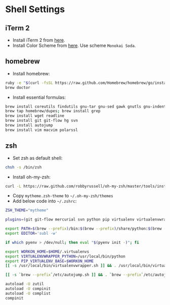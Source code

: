 Shell Settings
==============

## iTerm 2

* Install iTerm 2 from [here](http://www.iterm2.com/).
* Install Color Scheme from [here](https://github.com/mbadolato/iTerm2-Color-Schemes). Use scheme `Monokai Soda`.

## homebrew

* Install homebrew:

```bash
ruby -e "$(curl -fsSL https://raw.github.com/Homebrew/homebrew/go/install)"
brew doctor
```

* Install essential formulas:

```bash
brew install coreutils findutils gnu-tar gnu-sed gawk gnutls gnu-indent gnu-getopt
brew tap homebrew/dupes; brew install grep
brew install wget readline
brew install git git-flow hg svn
brew install autojump
brew install vim macvim polarssl
```

## zsh

* Set zsh as default shell:

```bash
chsh -s /bin/zsh
```

* Install oh-my-zsh:

```bash
curl -L https://raw.github.com/robbyrussell/oh-my-zsh/master/tools/install.sh | sh
```

* Copy `mytheme.zsh-theme` to `~/.oh-my-zsh/themes`
* Add below code into `~/.zshrc`:

```bash
ZSH_THEME="mytheme"

plugins=(git git-flow mercurial svn python pip virtualenv virtualenvwrapper sublime vim autojump colored-man)

export PATH=$(brew --prefix)/bin:$(brew --prefix)/share/python:$(brew --prefix)/share/python3:${PATH}
export EDITOR='subl -w'

if which pyenv > /dev/null; then eval "$(pyenv init -)"; fi

export WORKON_HOME=$HOME/.virtualenvs
export VIRTUALENVWRAPPER_PYTHON=/usr/local/bin/python
export PIP_VIRTUALENV_BASE=$WORKON_HOME
[[ -s /usr/local/bin/virtualenvwrapper.sh ]] && . /usr/local/bin/virtualenvwrapper.sh

[[ -s `brew --prefix`/etc/autojump.sh ]] && . `brew --prefix`/etc/autojump.sh

autoload -U zutil
autoload -U compinit
autoload -U complist
compinit
```
